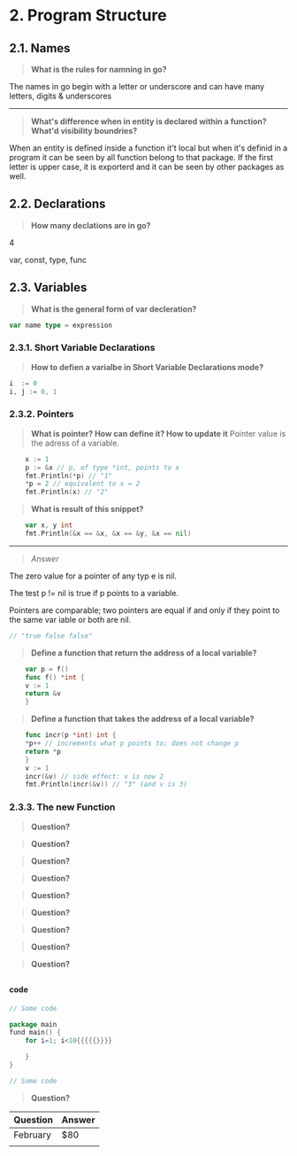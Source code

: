 # 2. Program Structure

## 2.1. Names

>**What is the rules for namning in go?**

The names in go begin with a letter or underscore and can have many letters, digits & underscores
***
>**What's difference when in entity is declared within a function? What'd visibility boundries?**

When an entity is defined inside a function it't local but when it's definid in a program it can be seen by all function belong to that package.
If the first letter is upper case, it is exporterd and it can be seen by other packages as well.

## 2.2. Declarations

>**How many declations are in go?**

4

var, const, type, func

## 2.3. Variables

>**What is the general form of var decleration?**

```go
var name type = expression
```

### 2.3.1. Short Variable Declarations

>**How to defien a varialbe in Short Variable Declarations mode?**

```go
i  := 0
i, j := 0, 1
```

### 2.3.2. Pointers

>**What is pointer? How can define it? How to update it**
Pointer value is the adress of a variable.

```go
    x := 1
    p := &x // p, of type *int, points to x
    fmt.Println(*p) // "1"
    *p = 2 // equivalent to x = 2
    fmt.Println(x) // "2"
```



>**What is result of this snippet?**

```go
    var x, y int
    fmt.Println(&x == &x, &x == &y, &x == nil)
```
***
> *Answer*

The zero value for a pointer of any typ e is nil. 

The test p != nil is true if p points to a variable.

Pointers are comparable; two pointers are equal if and only if they point to the same
var iable or both are nil.
```go
// "true false false"
```



>**Define a function that return the address of a local variable?**
```go
    var p = f()
    func f() *int {
    v := 1
    return &v
    }
```
>**Define a function that takes the address of a local variable?**
```go
    func incr(p *int) int {
    *p++ // increments what p points to; does not change p
    return *p
    }
    v := 1
    incr(&v) // side effect: v is now 2
    fmt.Println(incr(&v)) // "3" (and v is 3)
```

### 2.3.3. The new Function



>**Question?**

>**Question?**

>**Question?**

>**Question?**

>**Question?**

>**Question?**

>**Question?**

>**Question?**

>**Question?**
## 



#### code
```go
// Some code
```



```go
package main
fund main() {
    for i=1; i<10{{{{{}}}}

    }
}
```

```go
// Some code
```
>**Question?**

| Question    | Answer |
| -------- | ------- |
| February | $80     |
| |
